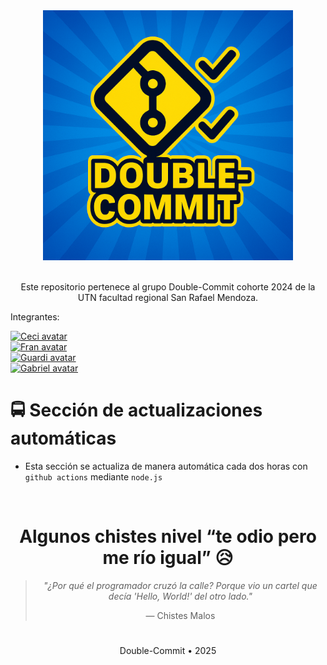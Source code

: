 <div align="center">
    <img src="./public/double-commit-logo.png" width="400" height="auto" />
</div>

 <br>

<div align="center"> 
 <p>Este repositorio pertenece al grupo Double-Commit cohorte 2024 de la UTN facultad regional San Rafael Mendoza.</p>
</div>

Integrantes:

<div align="left" style="display: grid; grid-template-columns: repeat(auto-fill, minamax(45px, 1fr));">
    <a href="https://github.com/CeciliaOlejar" title="CeciliaOlejar">
    <img src="https://avatars.githubusercontent.com/u/104603137?v=4" width="45" height="45" alt="Ceci avatar" />
    </a>
     <a href="https://github.com/Xeneixxe" title="Xeneixxe">
    <img src="https://avatars.githubusercontent.com/u/134340520?v=4" width="45" height="45" alt="Fran avatar" />
    </a>
    <a href="https://github.com/Philama" title="Philama">
    <img src="https://avatars.githubusercontent.com/u/25463245?v=4" width="45" height="45" alt="Guardi avatar" />
    </a>
    <a href="https://github.com/solidsnk86/" title="solidsnk86">
    <img src="https://avatars.githubusercontent.com/u/93176365?v=4" width="45" height="45" alt="Gabriel avatar" />
    </a>
<div>

# 🚍 Sección de actualizaciones automáticas

- Esta sección se actualiza de manera automática cada dos horas con `github actions` mediante `node.js`

<br>

<div align="center">

<h1>Algunos chistes nivel “te odio pero me río igual” 😥</h1>

> *"¿Por qué el programador cruzó la calle? Porque vio un cartel que decía 'Hello, World!' del otro lado."*
>
> — Chistes Malos

</div>

#

<div align="center"> 
 <p>Double-Commit • 2025</p>
<div>
